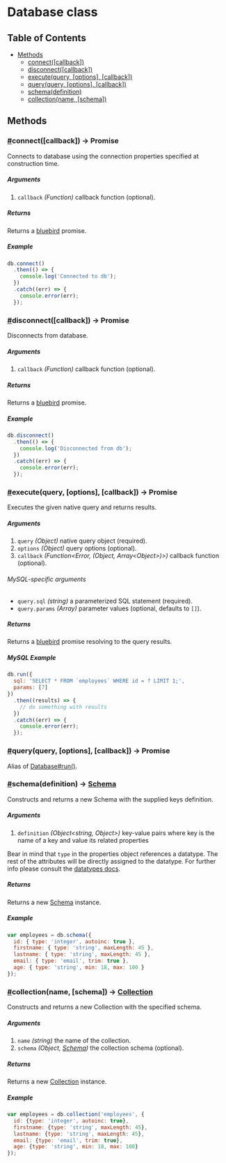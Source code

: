 # Database class

## Table of Contents

* [Methods](#methods)
  * [connect([callback])](#connect)
  * [disconnect([callback])](#disconnect)
  * [execute(query, [options], [callback])](#execute)
  * [query(query, [options], [callback])](#query)
  * [schema(definition)](#schema)
  * [collection(name, [schema])](#collection)

## Methods

### <a name="connect" href="connect">#</a>connect([callback]) -> Promise

Connects to database using the connection properties specified at construction time.

##### Arguments

1. `callback` _(Function<Error>)_ callback function (optional).

##### Returns

Returns a [bluebird](http://bluebirdjs.com/docs/api-reference.html) promise.

##### Example

```javascript
db.connect()
  .then(() => {
    console.log('Connected to db');
  })
  .catch((err) => {
    console.error(err);
  });
```

### <a name="disconnect" href="disconnect">#</a>disconnect([callback]) -> Promise

Disconnects from database.

##### Arguments

1. `callback` _(Function<Error>)_ callback function (optional).

##### Returns

Returns a [bluebird](http://bluebirdjs.com/docs/api-reference.html) promise.

##### Example

```javascript
db.disconnect()
  .then(() => {
    console.log('Disconnected from db');
  })
  .catch((err) => {
    console.error(err);
  });
```

### <a name="execute" href="execute">#</a>execute(query, [options], [callback]) -> Promise

Executes the given native query and returns results.

##### Arguments

1. `query` _(Object)_ native query object (required).
2. `options` _(Object)_ query options (optional).
3. `callback` _(Function<Error, (Object, Array\<Object\>)>)_ callback function (optional).

###### MySQL-specific arguments

* `query.sql` _(string)_ a parameterized SQL statement (required).
* `query.params` _(Array)_ parameter values (optional, defaults to `[]`).

##### Returns

Returns a [bluebird](http://bluebirdjs.com/docs/api-reference.html) promise resolving to the query results.

##### MySQL Example

```javascript
db.run({
  sql: 'SELECT * FROM `employees` WHERE id = ? LIMIT 1;',
  params: [7]
})
  .then((results) => {
    // do something with results
  })
  .catch((err) => {
    console.error(err);
  });
```

### <a name="query" href="query">#</a>query(query, [options], [callback]) -> Promise

Alias of [Database#run()](#run).

### <a name="schema" href="schema">#</a>schema(definition) -> [Schema](schema.md)

Constructs and returns a new Schema with the supplied keys definition.

##### Arguments

1. `definition` _(Object\<string, Object\>)_ key-value pairs where key is the name of a key and value its related properties

Bear in mind that `type` in the properties object references a datatype. The rest of the attributes will be directly assigned to the datatype. For further info please consult the [datatypes docs](datatypes.md).

##### Returns

Returns a new [Schema](schema.md) instance.

##### Example

```javascript
var employees = db.schema({
  id: { type: 'integer', autoinc: true },
  firstname: { type: 'string', maxLength: 45 },
  lastname: { type: 'string', maxLength: 45 },
  email: { type: 'email', trim: true },
  age: { type: 'string', min: 18, max: 100 }
});
```

### <a name="collection" href="collection">#</a>collection(name, [schema]) -> [Collection](collection.md)

Constructs and returns a new Collection with the specified schema.

##### Arguments

1. `name` _(string)_ the name of the collection.
2. `schema` _(Object, [Schema](schema.md))_ the collection schema (optional).

##### Returns

Returns a new [Collection](collection.md) instance.

##### Example

```javascript
var employees = db.collection('employees', {
  id: {type: 'integer', autoinc: true},
  firstname: {type: 'string', maxLength: 45},
  lastname: {type: 'string', maxLength: 45},
  email: {type: 'email', trim: true},
  age: {type: 'string', min: 18, max: 100}
});
```
